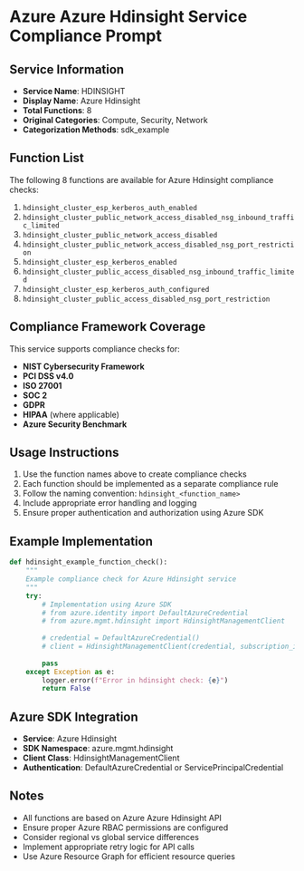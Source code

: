 # Azure Azure Hdinsight Service Compliance Prompt

## Service Information
- **Service Name**: HDINSIGHT
- **Display Name**: Azure Hdinsight
- **Total Functions**: 8
- **Original Categories**: Compute, Security, Network
- **Categorization Methods**: sdk_example

## Function List
The following 8 functions are available for Azure Hdinsight compliance checks:

1. `hdinsight_cluster_esp_kerberos_auth_enabled`
2. `hdinsight_cluster_public_network_access_disabled_nsg_inbound_traffic_limited`
3. `hdinsight_cluster_public_network_access_disabled`
4. `hdinsight_cluster_public_network_access_disabled_nsg_port_restriction`
5. `hdinsight_cluster_esp_kerberos_enabled`
6. `hdinsight_cluster_public_access_disabled_nsg_inbound_traffic_limited`
7. `hdinsight_cluster_esp_kerberos_auth_configured`
8. `hdinsight_cluster_public_access_disabled_nsg_port_restriction`


## Compliance Framework Coverage
This service supports compliance checks for:
- **NIST Cybersecurity Framework**
- **PCI DSS v4.0**
- **ISO 27001**
- **SOC 2**
- **GDPR**
- **HIPAA** (where applicable)
- **Azure Security Benchmark**

## Usage Instructions
1. Use the function names above to create compliance checks
2. Each function should be implemented as a separate compliance rule
3. Follow the naming convention: `hdinsight_<function_name>`
4. Include appropriate error handling and logging
5. Ensure proper authentication and authorization using Azure SDK

## Example Implementation
```python
def hdinsight_example_function_check():
    """
    Example compliance check for Azure Hdinsight service
    """
    try:
        # Implementation using Azure SDK
        # from azure.identity import DefaultAzureCredential
        # from azure.mgmt.hdinsight import HdinsightManagementClient
        
        # credential = DefaultAzureCredential()
        # client = HdinsightManagementClient(credential, subscription_id)
        
        pass
    except Exception as e:
        logger.error(f"Error in hdinsight check: {e}")
        return False
```

## Azure SDK Integration
- **Service**: Azure Hdinsight
- **SDK Namespace**: azure.mgmt.hdinsight
- **Client Class**: HdinsightManagementClient
- **Authentication**: DefaultAzureCredential or ServicePrincipalCredential

## Notes
- All functions are based on Azure Azure Hdinsight API
- Ensure proper Azure RBAC permissions are configured
- Consider regional vs global service differences
- Implement appropriate retry logic for API calls
- Use Azure Resource Graph for efficient resource queries
